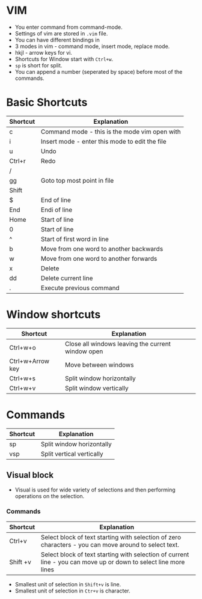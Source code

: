 # VIM

* You enter command from command-mode.
* Settings of vim are stored in `.vim` file.
* You can have different bindings in 
* 3 modes in vim - command mode, insert mode, replace mode.
* hkjl - arrow keys for vi.
* Shortcuts for Window start with `Ctrl+w`.
* `sp` is short for split.
* You can append a number (seperated by space) before most of the commands.

# Basic Shortcuts
| Shortcut | Explanation                                    |
|----------|------------------------------------------------|
| c        | Command mode - this is the mode vim open with  |
| i        | Insert mode - enter this mode to edit the file |
| u        | Undo                                           |
| Ctrl+r   | Redo                                           |
| /        |                                                |
| gg       | Goto top most point in file                    |
| Shift    |                                                |
| $        | End of line                                    |
| End      | Endi of line                                   |
| Home     | Start of line                                  |
| 0        | Start of line                                  |
| ^        | Start of first word in line                    |
| b        | Move from one word to another backwards        |
| w        | Move from one word to another forwards         |
| x        | Delete                                         |
| dd       | Delete current line                            |
| .        | Execute previous command                       |


# Window shortcuts
| Shortcut         | Explanation                                       |
|------------------|---------------------------------------------------|
| Ctrl+w+o         | Close all windows leaving the current window open |
| Ctrl+w+Arrow key | Move between windows                              |
| Ctrl+w+s         | Split window horizontally                         |
| Ctrl+w+v         | Split window vertically                           |

# Commands
| Shortcut | Explanation               |
|----------|---------------------------|
| sp       | Split window horizontally |
| vsp      | Split vertical vertically |


## Visual block
* Visual is used for wide variety of selections and then performing operations on the selection.

### Commands
| Shortcut | Explanation                                                                                                      |
|----------|------------------------------------------------------------------------------------------------------------------|
| Ctrl+v   | Select block of text starting with selection of zero characters - you can move around to select text.            |
| Shift +v | Select block of text starting with selection of current line - you can move up or down to select line more lines |

* Smallest unit of selection in `Shift+v` is line. 
* Smallest unit of selection in `Ctr+v` is character.


